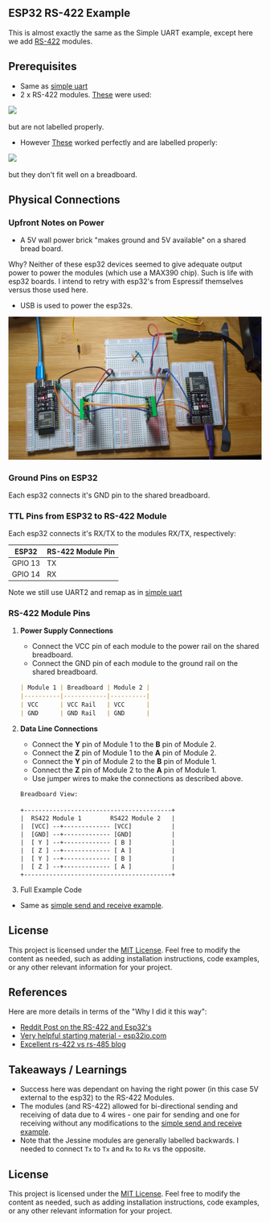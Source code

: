 ## ESP32 RS-422  Example
This is almost exactly the same as the Simple UART example, except here we add [RS-422](https://en.wikipedia.org/wiki/RS-422) modules.


## Prerequisites

- Same as [simple uart](https://github.com/jouellnyc/UART/tree/main/esp32_simple)
- 2 x RS-422 modules. [These](https://www.amazon.com/gp/product/B0C1C3VHZW/) were used:

<img src="https://github.com/jouellnyc/UART/assets/32470508/f4835857-65de-4ce6-a21c-33ae501f3447" width="500">

but are not labelled properly.

- However [These](https://www.aliexpress.us/item/3256806376131903.html) worked perfectly and are labelled properly:

<img src="https://github.com/jouellnyc/UART/assets/32470508/7341eac7-ee70-4c12-a573-9496083c7e90" width="500">

but they don't fit well on a breadboard.


## Physical Connections

###  Upfront Notes on Power

- A 5V wall power brick "makes ground and 5V available" on a shared bread board.

Why? Neither of these esp32 devices seemed to give adequate output power to power the modules (which use a MAX390 chip).
Such is life with esp32 boards. I intend to retry with esp32's from Espressif themselves versus those used here.
-  USB is used to power the esp32s.

![pic](./pics/esp32_rs422.jpg)

###  Ground Pins on ESP32 

Each esp32  connects it's GND pin to the shared breadboard.


###  TTL Pins from ESP32 to RS-422 Module

Each esp32  connects it's RX/TX to the modules RX/TX, respectively:
 
|  ESP32  | RS-422 Module Pin |
|---|---|
| GPIO 13  | TX |
| GPIO 14  | RX |

Note we still use UART2 and remap as in  [simple uart](https://github.com/jouellnyc/UART/tree/main/esp32_simple)


### RS-422 Module Pins 

1. **Power Supply Connections**

    - Connect the VCC pin of each module to the power rail on the shared breadboard.
    - Connect the GND pin of each module to the ground rail on the shared breadboard.

    ```markdown
    | Module 1 | Breadboard | Module 2 |
    |----------|------------|----------|
    | VCC      | VCC Rail   | VCC      |
    | GND      | GND Rail   | GND      |
    ```

2. **Data Line Connections**

    - Connect the **Y** pin of Module 1 to the **B** pin of Module 2.
    - Connect the **Z** pin of Module 1 to the **A** pin of Module 2.
    - Connect the **Y** pin of Module 2 to the **B** pin of Module 1.
    - Connect the **Z** pin of Module 2 to the **A** pin of Module 1.
    - Use jumper wires to make the connections as described above.

    ```
    Breadboard View:

    +-----------------------------------------+
    |  RS422 Module 1        RS422 Module 2   |
    |  [VCC] --+------------- [VCC]           |
    |  [GND] --+------------- [GND]           |
    |  [ Y ] --+------------- [ B ]           |
    |  [ Z ] --+------------- [ A ]           |
    |  [ Y ] --+------------- [ B ]           |
    |  [ Z ] --+------------- [ A ]           |
    +-----------------------------------------+
    ```


4. Full Example Code
- Same as [simple send and receive example](https://github.com/jouellnyc/UART/blob/main/esp32_simple/send_and_receive.py).

## License
This project is licensed under the [MIT License](LICENSE).
Feel free to modify the content as needed, such as adding installation instructions, code examples, or any other relevant information for your project.

## References 
Here are more details in terms of the "Why I did it this way":
- [Reddit Post on the RS-422 and Esp32's](https://www.reddit.com/r/embedded/comments/1cuo52g/comment/l4qclpu/?context=3)
- [Very helpful starting material - esp32io.com](https://esp32io.com/tutorials/esp32-rs422)
- [Excellent rs-422 vs rs-485 blog](https://www.netburner.com/learn/introduction-to-rs485-and-rs422-standards/)

## Takeaways / Learnings
- Success here was dependant on having the right power (in this case 5V external to the esp32) to the RS-422 Modules.
- The modules (and RS-422) allowed for bi-directional sending and receiving of data due to 4 wires - one pair for sending and one for receiving without any modifications to the [simple send and receive example](https://github.com/jouellnyc/UART/blob/main/esp32_simple/send_and_receive.py).
- Note that the Jessine modules are generally labelled backwards. I needed to connect `Tx` to `Tx` and `Rx` to `Rx` vs the opposite.
 
## License
This project is licensed under the [MIT License](LICENSE).
Feel free to modify the content as needed, such as adding installation instructions, code examples, or any other relevant information for your project.

